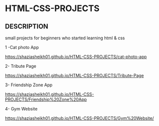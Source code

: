 # HTML-CSS-PROJECTS

## DESCRIPTION

small projects for beginners who started learning html & css

1 -Cat photo App

https://shaziasheikh01.github.io/HTML-CSS-PROJECTS/cat-photo-app

2- Tribute Page

https://shaziasheikh01.github.io/HTML-CSS-PROJECTS/Tribute-Page

3- Friendship Zone App

https://shaziasheikh01.github.io/HTML-CSS-PROJECTS/Friendship%20Zone%20App

4- Gym Website

https://shaziasheikh01.github.io/HTML-CSS-PROJECTS/Gym%20Website/


